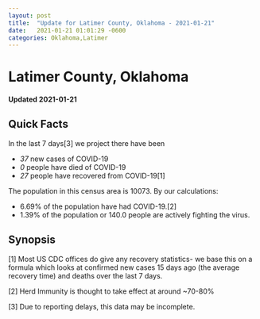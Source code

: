 ```yaml
---
layout: post
title:  "Update for Latimer County, Oklahoma - 2021-01-21"
date:   2021-01-21 01:01:29 -0600
categories: Oklahoma,Latimer
---
```


# Latimer County, Oklahoma
#### Updated 2021-01-21

## Quick Facts

In the last 7 days[3] we project there have been
- *37* new cases of COVID-19
- *0* people have died of COVID-19
- *27* people have recovered from COVID-19[1]

The population in this census area is 10073. By our calculations:
- 6.69% of the population have had COVID-19.[2]
- 1.39% of the population or 140.0 people are actively fighting the virus.

## Synopsis




[1] Most US CDC offices do give any recovery statistics- we base this on a formula which looks at confirmed new cases
15 days ago (the average recovery time) and deaths over the last 7 days.

[2] Herd Immunity is thought to take effect at around ~70-80%

[3] Due to reporting delays, this data may be incomplete.
 
    